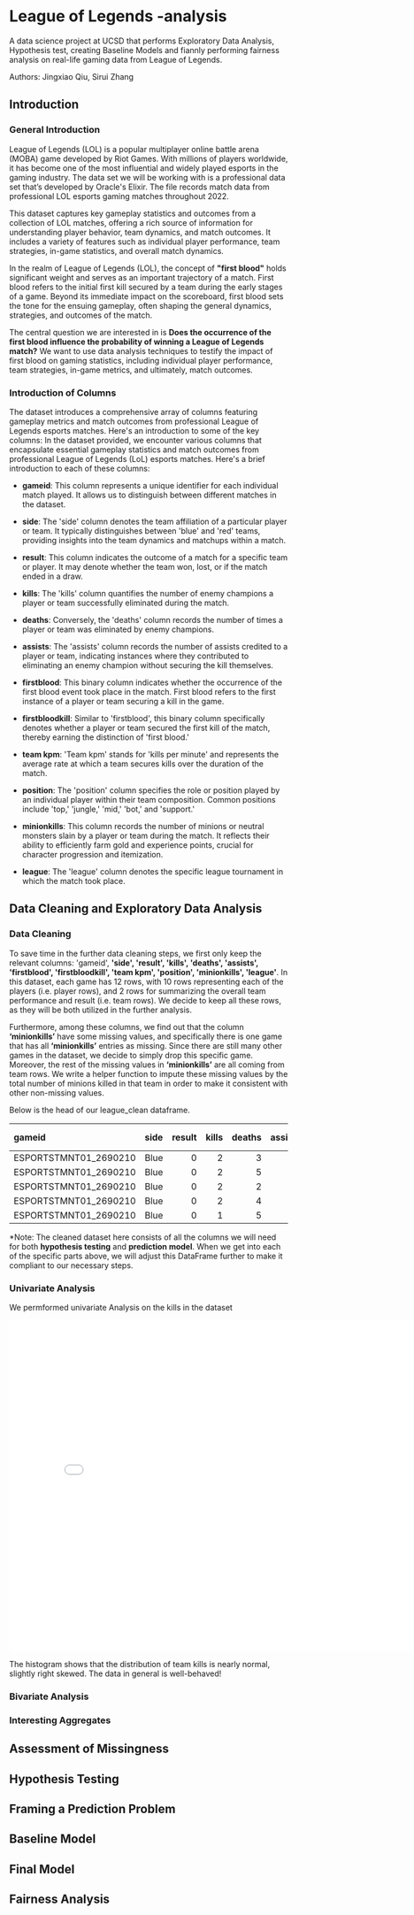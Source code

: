 # League of Legends -analysis
A data science project at UCSD that performs Exploratory Data Analysis, Hypothesis test, creating Baseline Models and fiannly performing fairness analysis on real-life gaming data from League of Legends.

Authors: Jingxiao Qiu, Sirui Zhang

## Introduction
### General Introduction
League of Legends (LOL) is a popular multiplayer online battle arena (MOBA) game developed by Riot Games. With millions of players worldwide, it has become one of the most influential and widely played esports in the gaming industry. The data set we will be working with is a professional data set that’s developed by Oracle's Elixir. The file records match data from professional LOL esports gaming matches throughout 2022. 

This dataset captures key gameplay statistics and outcomes from a collection of LOL matches, offering a rich source of information for understanding player behavior, team dynamics, and match outcomes. It includes a variety of features such as individual player performance, team strategies, in-game statistics, and overall match dynamics.

In the realm of League of Legends (LOL), the concept of **"first blood"** holds significant weight and serves as an important trajectory of a match. First blood refers to the initial first kill secured by a team during the early stages of a game. Beyond its immediate impact on the scoreboard, first blood sets the tone for the ensuing gameplay, often shaping the general dynamics, strategies, and outcomes of the match.

The central question we are interested in is **Does the occurrence of the first blood influence the probability of winning a League of Legends match?** We want to use data analysis techniques to testify the impact of first blood on gaming statistics,  including individual player performance, team strategies, in-game metrics, and ultimately, match outcomes. 

### Introduction of Columns
The dataset introduces a comprehensive array of columns featuring gameplay metrics and match outcomes from professional League of Legends esports matches. Here's an introduction to some of the key columns:
In the dataset provided, we encounter various columns that encapsulate essential gameplay statistics and match outcomes from professional League of Legends (LoL) esports matches. Here's a brief introduction to each of these columns:

- **gameid**: This column represents a unique identifier for each individual match played. It allows us to distinguish between different matches in the dataset.

- **side**: The 'side' column denotes the team affiliation of a particular player or team. It typically distinguishes between 'blue' and 'red' teams, providing insights into the team dynamics and matchups within a match.

- **result**: This column indicates the outcome of a match for a specific team or player. It may denote whether the team won, lost, or if the match ended in a draw.

- **kills**: The 'kills' column quantifies the number of enemy champions a player or team successfully eliminated during the match. 

- **deaths**: Conversely, the 'deaths' column records the number of times a player or team was eliminated by enemy champions. 

- **assists**: The 'assists' column records the number of assists credited to a player or team, indicating instances where they contributed to eliminating an enemy champion without securing the kill themselves.

- **firstblood**: This binary column indicates whether the occurrence of the first blood event took place in the match. First blood refers to the first instance of a player or team securing a kill in the game.

- **firstbloodkill**: Similar to 'firstblood', this binary column specifically denotes whether a player or team secured the first kill of the match, thereby earning the distinction of 'first blood.'

- **team kpm**: 'Team kpm' stands for 'kills per minute' and represents the average rate at which a team secures kills over the duration of the match. 

- **position**: The 'position' column specifies the role or position played by an individual player within their team composition. Common positions include 'top,' 'jungle,' 'mid,' 'bot,' and 'support.'

- **minionkills**: This column records the number of minions or neutral monsters slain by a player or team during the match. It reflects their ability to efficiently farm gold and experience points, crucial for character progression and itemization.

- **league**: The 'league' column denotes the specific league tournament in which the match took place.

## Data Cleaning and Exploratory Data Analysis
### Data Cleaning
To save time in the further data cleaning steps, we first only keep the relevant columns: 'gameid', **'side', 'result', 'kills', 'deaths', 'assists', 'firstblood', 'firstbloodkill', 'team kpm', 'position', 'minionkills', 'league'**. In this dataset, each game has 12 rows, with 10 rows representing each of the players (i.e. player rows), and 2 rows for summarizing the overall team performance and result (i.e. team rows). We decide to keep all these rows, as they will be both utilized in the further analysis.

Furthermore, among these columns, we find out that the column **‘minionkills’** have some missing values, and specifically there is one game that has all **‘minionkills’** entries as missing. Since there are still many other games in the dataset, we decide to simply drop this specific game. Moreover, the rest of the missing values in **‘minionkills’** are all coming from team rows. We write a helper function to impute these missing values by the total number of minions killed in that team in order to make it consistent with other non-missing values. 

Below is the head of our league_clean dataframe.

| gameid                | side   |   result |   kills |   deaths |   assists |   firstblood |   firstbloodkill |   team kpm | position   |   minionkills | league   |
|:----------------------|:-------|---------:|--------:|---------:|----------:|-------------:|-----------------:|-----------:|:-----------|--------------:|:---------|
| ESPORTSTMNT01_2690210 | Blue   |        0 |       2 |        3 |         2 |            0 |                0 |     0.3152 | top        |           220 | LCKC     |
| ESPORTSTMNT01_2690210 | Blue   |        0 |       2 |        5 |         6 |            1 |                0 |     0.3152 | jng        |            33 | LCKC     |
| ESPORTSTMNT01_2690210 | Blue   |        0 |       2 |        2 |         3 |            0 |                0 |     0.3152 | mid        |           177 | LCKC     |
| ESPORTSTMNT01_2690210 | Blue   |        0 |       2 |        4 |         2 |            1 |                0 |     0.3152 | bot        |           208 | LCKC     |
| ESPORTSTMNT01_2690210 | Blue   |        0 |       1 |        5 |         6 |            1 |                1 |     0.3152 | sup        |            42 | LCKC     |

*Note: The cleaned dataset here consists of all the columns we will need for both **hypothesis testing** and **prediction model**. When we get into each of the specific parts above, we will adjust this DataFrame further to make it compliant to our necessary steps.

### Univariate Analysis
We permformed univariate Analysis on the kills in the dataset

<iframe
  src="assets/TotalTeamKills.html"
  width="800"
  height="600"
  frameborder="0"
></iframe>

The histogram shows that the distribution of team kills is nearly normal, slightly right skewed. The data in general is well-behaved!

### Bivariate Analysis

### Interesting Aggregates

## Assessment of Missingness
## Hypothesis Testing
## Framing a Prediction Problem
## Baseline Model
## Final Model
## Fairness Analysis
